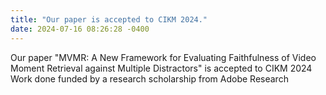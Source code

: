 ```yaml
---
title: "Our paper is accepted to CIKM 2024."
date: 2024-07-16 08:26:28 -0400
---
```

Our paper "MVMR: A New Framework for Evaluating Faithfulness of Video Moment Retrieval against Multiple Distractors" is accepted to CIKM 2024  
Work done funded by a research scholarship from Adobe Research
